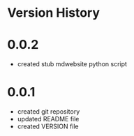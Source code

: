 # Version History

# 0.0.2

* created stub mdwebsite python script

# 0.0.1

* created git repository
* updated README file
* created VERSION file
